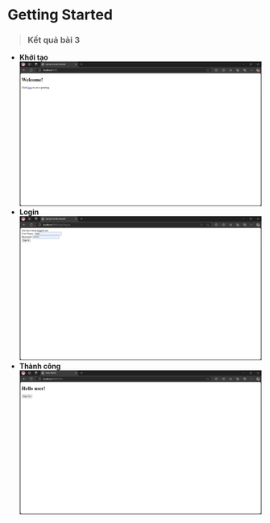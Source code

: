 # Getting Started

> ### Kết quả bài 3

- **Khởi tạo**
![example](Home.png)
- **Login**
![example](Login.png)
- **Thành công**
![example](Success.png)